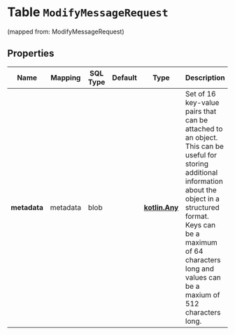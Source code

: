 
# Table `ModifyMessageRequest`
(mapped from: ModifyMessageRequest)

## Properties
Name | Mapping | SQL Type | Default | Type | Description | Notes
---- | ------- | -------- | ------- | ---- | ----------- | -----
**metadata** | metadata | blob |  | [**kotlin.Any**](.md) | Set of 16 key-value pairs that can be attached to an object. This can be useful for storing additional information about the object in a structured format. Keys can be a maximum of 64 characters long and values can be a maxium of 512 characters long.  |  [optional]



